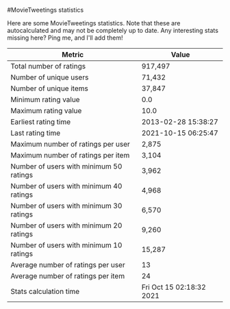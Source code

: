#MovieTweetings statistics

Here are some MovieTweetings statistics. Note that these are autocalculated and may not be completely up to date. Any interesting stats missing here? Ping me, and I'll add them!

Metric | Value
--- | ---
Total number of ratings                 | 917,497
Number of unique users                  | 71,432
Number of unique items                  | 37,847
Minimum rating value                    | 0.0
Maximum rating value                    | 10.0
Earliest rating time                    | 2013-02-28 15:38:27
Last rating time                        | 2021-10-15 06:25:47
Maximum number of ratings per user      | 2,875
Maximum number of ratings per item      | 3,104
Number of users with minimum 50 ratings | 3,962
Number of users with minimum 40 ratings | 4,968
Number of users with minimum 30 ratings | 6,570
Number of users with minimum 20 ratings | 9,260
Number of users with minimum 10 ratings | 15,287
Average number of ratings per user      | 13
Average number of ratings per item      | 24
Stats calculation time                  | Fri Oct 15 02:18:32 2021


